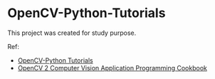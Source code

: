 # OpenCV-Python-Tutorials
This project was created for study purpose.

Ref:
- [OpenCV-Python Tutorials](http://opencv-python-tutroals.readthedocs.org/en/latest/py_tutorials/py_tutorials.html)
- [OpenCV 2 Computer Vision Application Programming Cookbook](https://www.amazon.ca/OpenCV-Computer-Application-Programming-Cookbook/dp/1849513244)

